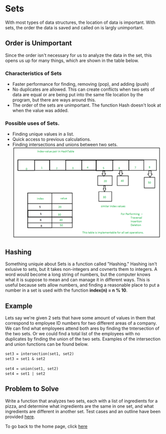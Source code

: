 # Sets
With most types of data structures, the location of data is important. With sets, the order the data is saved and called on is largly unimportant.

## Order is Unimportant
Since the order isn't necessary for us to analyze the data in the set, this opens us up for many things, which are shown in the table below.

### Characteristics of Sets
* Faster performance for finding, removing (pop), and adding (push)
* No duplicates are allowed. This can create conflicts when two sets of data are equal or are being put into the same file location by the program, but there are ways around this.
* The order of the sets are unimportant. The function Hash doesn't look at when the value was added.



### Possible uses of Sets.
* Finding unique values in a list.
* Quick access to previous calculations.
* Finding intersections and unions between two sets.
![](https://github.com/PaulMcB1234/CSE212_Final_Project_Paul_McBride/blob/main/Picture%20Set.jpg)

## Hashing
Something uniquie about Sets is a function called "Hashing." Hashing isn't exlusive to sets, but it takes non-integers and covnerts them to integers. A word would become a long string of numbers, but the computer knows what it is suppose to mean and can manage it in different ways. This is useful because sets allow numbers, and finding a reasonable place to put a number in a set is used with the function **index(n) = n % 10**.

## Example
Lets say we're given 2 sets that have some amount of values in them that correspond to employee ID numbers for two different areas of a company. We can find what employees attend both ares by finding the tntersection of the two sets. Or we could find a total list of the employees with no duplicates by finding the union of the two sets. Examples of the intersection and union functions can be found below.
~~~
set3 = intersection(set1, set2)
set3 = set1 & set2

set4 = union(set1, set2)
set4 = set1 | set2
~~~

## Problem to Solve
Write a function that analyzes two sets, each with a list of ingredients for a pizza, and determine what ingredients are the same in one set, and what ingredients are different in another set. Test cases and an outline have been provided [here](https://github.com/PaulMcB1234/CSE212_Final_Project_Paul_McBride/blob/main/Pizza_Ingredients).


To go back to the home page, click [here](https://github.com/PaulMcB1234/CSE212_Final_Project_Paul_McBride/blob/main/0-Welcome.md)
